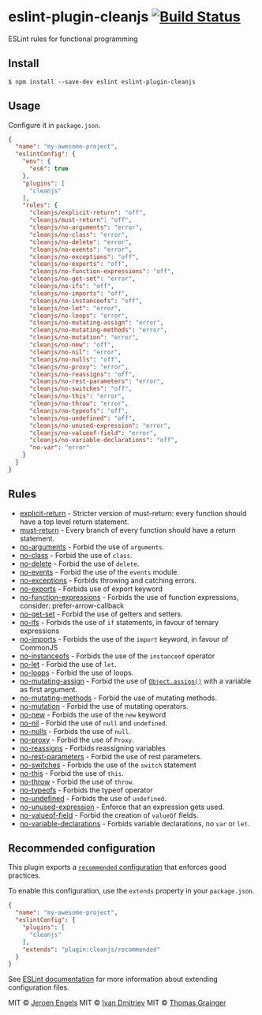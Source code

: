 # eslint-plugin-cleanjs [![Build Status](https://travis-ci.org/eslint-plugin-cleanjs/eslint-plugin-cleanjs.svg?branch=master)](https://travis-ci.org/eslint-plugin-cleanjs/eslint-plugin-cleanjs)

ESLint rules for functional programming


## Install

```
$ npm install --save-dev eslint eslint-plugin-cleanjs
```

## Usage

Configure it in `package.json`.

<!-- EXAMPLE_CONFIGURATION:START -->
```json
{
  "name": "my-awesome-project",
  "eslintConfig": {
    "env": {
      "es6": true
    },
    "plugins": [
      "cleanjs"
    ],
    "rules": {
      "cleanjs/explicit-return": "off",
      "cleanjs/must-return": "off",
      "cleanjs/no-arguments": "error",
      "cleanjs/no-class": "error",
      "cleanjs/no-delete": "error",
      "cleanjs/no-events": "error",
      "cleanjs/no-exceptions": "off",
      "cleanjs/no-exports": "off",
      "cleanjs/no-function-expressions": "off",
      "cleanjs/no-get-set": "error",
      "cleanjs/no-ifs": "off",
      "cleanjs/no-imports": "off",
      "cleanjs/no-instanceofs": "off",
      "cleanjs/no-let": "error",
      "cleanjs/no-loops": "error",
      "cleanjs/no-mutating-assign": "error",
      "cleanjs/no-mutating-methods": "error",
      "cleanjs/no-mutation": "error",
      "cleanjs/no-new": "off",
      "cleanjs/no-nil": "error",
      "cleanjs/no-nulls": "off",
      "cleanjs/no-proxy": "error",
      "cleanjs/no-reassigns": "off",
      "cleanjs/no-rest-parameters": "error",
      "cleanjs/no-switches": "off",
      "cleanjs/no-this": "error",
      "cleanjs/no-throw": "error",
      "cleanjs/no-typeofs": "off",
      "cleanjs/no-undefined": "off",
      "cleanjs/no-unused-expression": "error",
      "cleanjs/no-valueof-field": "error",
      "cleanjs/no-variable-declarations": "off",
      "no-var": "error"
    }
  }
}
```
<!-- EXAMPLE_CONFIGURATION:END -->


## Rules

<!-- RULES:START -->
- [explicit-return](docs/rules/explicit-return.md) - Stricter version of must-return: every function should have a top level return statement.
- [must-return](docs/rules/must-return.md) - Every branch of every function should have a return statement.
- [no-arguments](docs/rules/no-arguments.md) - Forbid the use of `arguments`.
- [no-class](docs/rules/no-class.md) - Forbid the use of `class`.
- [no-delete](docs/rules/no-delete.md) - Forbid the use of `delete`.
- [no-events](docs/rules/no-events.md) - Forbid the use of the `events` module.
- [no-exceptions](docs/rules/no-exceptions.md) - Forbids throwing and catching errors.
- [no-exports](docs/rules/no-exports.md) - Forbids use of export keyword
- [no-function-expressions](docs/rules/no-function-expressions.md) - Forbids the use of function expressions, consider: prefer-arrow-callback
- [no-get-set](docs/rules/no-get-set.md) - Forbid the use of getters and setters.
- [no-ifs](docs/rules/no-ifs.md) - Forbids the use of `if` statements, in favour of ternary expressions
- [no-imports](docs/rules/no-imports.md) - Forbids the use of the `import` keyword, in favour of CommonJS
- [no-instanceofs](docs/rules/no-instanceofs.md) - Forbids the use of the `instanceof` operator
- [no-let](docs/rules/no-let.md) - Forbid the use of `let`.
- [no-loops](docs/rules/no-loops.md) - Forbid the use of loops.
- [no-mutating-assign](docs/rules/no-mutating-assign.md) - Forbid the use of [`Object.assign()`](https://developer.mozilla.org/en-US/docs/Web/JavaScript/Reference/Global_Objects/Object/assign) with a variable as first argument.
- [no-mutating-methods](docs/rules/no-mutating-methods.md) - Forbid the use of mutating methods.
- [no-mutation](docs/rules/no-mutation.md) - Forbid the use of mutating operators.
- [no-new](docs/rules/no-new.md) - Forbids the use of the `new` keyword
- [no-nil](docs/rules/no-nil.md) - Forbid the use of `null` and `undefined`.
- [no-nulls](docs/rules/no-nulls.md) - Forbids the use of `null`.
- [no-proxy](docs/rules/no-proxy.md) - Forbid the use of `Proxy`.
- [no-reassigns](docs/rules/no-reassigns.md) - Forbids reassigning variables
- [no-rest-parameters](docs/rules/no-rest-parameters.md) - Forbid the use of rest parameters.
- [no-switches](docs/rules/no-switches.md) - Forbids the use of the `switch` statement
- [no-this](docs/rules/no-this.md) - Forbid the use of `this`.
- [no-throw](docs/rules/no-throw.md) - Forbid the use of `throw`.
- [no-typeofs](docs/rules/no-typeofs.md) - Forbids the typeof operator
- [no-undefined](docs/rules/no-undefined.md) - Forbids the use of `undefined`.
- [no-unused-expression](docs/rules/no-unused-expression.md) - Enforce that an expression gets used.
- [no-valueof-field](docs/rules/no-valueof-field.md) - Forbid the creation of `valueOf` fields.
- [no-variable-declarations](docs/rules/no-variable-declarations.md) - Forbids variable declarations, no `var` or `let`.

<!-- RULES:END -->

## Recommended configuration

This plugin exports a [`recommended` configuration](index.js) that enforces good practices.

To enable this configuration, use the `extends` property in your `package.json`.

```json
{
  "name": "my-awesome-project",
  "eslintConfig": {
    "plugins": [
      "cleanjs"
    ],
    "extends": "plugin:cleanjs/recommended"
  }
}
```

See [ESLint documentation](http://eslint.org/docs/user-guide/configuring#extending-configuration-files) for more information about extending configuration files.

MIT © [Jeroen Engels](https://github.com/jfmengels)
MIT © [Ivan Dmitriev](https://github.com/idmitriev)
MIT © [Thomas Grainger](https://github.com/graingert)
